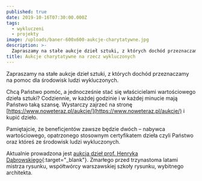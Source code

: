 ```yaml
---
published: true
date: 2019-10-16T07:30:00.000Z
tags:
  - wykluczeni
  - projekty
image: /uploads/baner-600x600-aukcje-charytatywne.jpg
description: >-
  Zapraszamy na stałe aukcje dzieł sztuki, z których dochód przeznaczamy na pomoc dla środowisk ludzi wykluczonych.
title: Aukcje charytatywne na rzecz wykluczonych
---
```


Zapraszamy na stałe aukcje dzieł sztuki, z których dochód przeznaczamy na pomoc dla środowisk ludzi wykluczonych. 


Chcą Państwo pomóc, a jednocześnie stać się właścicielami wartościowego dzieła sztuki? Codziennie, w każdej godzinie i w każdej minucie mają Państwo taką szansę. Wystarczy zajrzeć na stronę [https://www.noweteraz.pl/aukcje/](https://www.noweteraz.pl/aukcje/) i kupić dzieło.

Pamiętajcie, że beneficjentów zawsze będzie dwóch – nabywca wartościowego, opatrzonego stosownym certyfikatem dzieła czyli Państwo oraz któreś ze środowisk ludzi wykluczonych.

Aktualnie prowadzona jest [aukcja dzieł prof. Henryka Dąbrowskiego](https://pl.wikipedia.org/wiki/Henryk_D%C4%85browski_(architekt)){:target="_blank"}. Zmarłego przed trzynastoma latami mistrza rysunku, współtwórcy warszawskiej szkoły rysunku, wybitnego architekta.